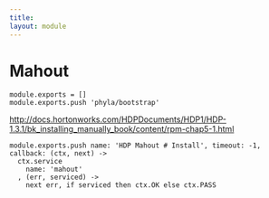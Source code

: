 ```yaml
---
title: 
layout: module
---
```


# Mahout

    module.exports = []
    module.exports.push 'phyla/bootstrap'

http://docs.hortonworks.com/HDPDocuments/HDP1/HDP-1.3.1/bk_installing_manually_book/content/rpm-chap5-1.html

    module.exports.push name: 'HDP Mahout # Install', timeout: -1, callback: (ctx, next) ->
      ctx.service
        name: 'mahout'
      , (err, serviced) ->
        next err, if serviced then ctx.OK else ctx.PASS